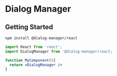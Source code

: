 # Dialog Manager

## Getting Started

```sh
npm install @dialog-manager/react
```

```jsx
import React from 'react';
import DialogManager from '@dialog-manager/react;

function MyComponent(){
  return <DialogManager />
}
```
